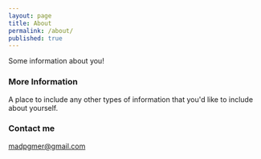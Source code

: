 ```yaml
---
layout: page
title: About
permalink: /about/
published: true
---
```


Some information about you!

### More Information

A place to include any other types of information that you'd like to include about yourself.

### Contact me

[madpgmer@gmail.com](mailto:madpgmer@gmail.com)
